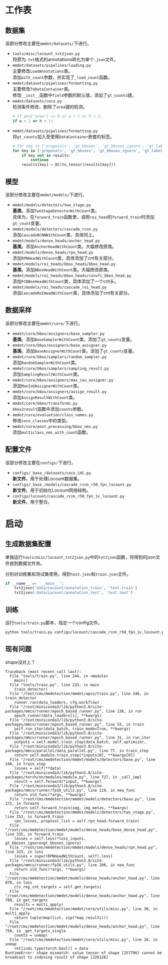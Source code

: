 # 工作表
## 数据集
该部分修改主要在`mmdet/datasets/`下进行。
* `tools/misc/locount_txt2json.py`\
  将原为`.txt`格式的annotations转化为单个`.json`文件。
* `mmdet/datasets/pipelines/loading.py`\
  主要修改`LoadAnnotations`类。\
  添加`with_count`参数，并实现了`_load_count`函数。
* `mmdet/datasets/pipelines/formatting.py`\
  主要修改`ToDataContainer`类。\
  修改`__init__`函数中`field`参数的默认值，添加了`gt_counts`键。
* `mmdet/datasets/coco.py`\
  检测条件修改，删除了`area`键的检测。
  ```Python
  # if ann['area'] <= 0 or w < 1 or h < 1:
  if w < 1 or h < 1:
  ```
* `mmdet/datasets/pipelines/formatting.py`\
  将`gt_counts`加入至使用`DataContainer`嵌套的标签。
  ```Python
  # for key in ['proposals', 'gt_bboxes', 'gt_bboxes_ignore', 'gt_labels']:
  for key in ['proposals', 'gt_bboxes', 'gt_bboxes_ignore', 'gt_labels', 'gt_counts']:
      if key not in results:
          continue
      results[key] = DC(to_tensor(results[key]))
  ```

## 模型
该部分修改主要在`mmdet/models/`下进行。
* `mmdet/models/detectors/two_stage.py`\
  **基类**。添加`TwoStageDetectorWithCount`类。\
  具体为，在`forward_train`函数里，调用`roi_head`的`forward_train`时添加`gt_count`变量。
* `mmdet/models/detectors/cascade_rcnn.py`\
  添加`CascadeRCNNWithCount`类，具体同上。
* `mmdet/models/dense_heads/anchor_head.py`\
  **基类**。添加`AnchorHeadWithCount`类。大幅修改原类。
* `mmdet/models/dense_heads/rpn_head.py`\
  添加`RPNHeadWithCount`类，具体添加了cnt有关部分。
* `mmdet/models/roi_heads/bbox_heads/bbox_head.py`\
  **基类**。添加`BBoxHeadWithCount`类。大幅修改原类。
* `mmdet/models/roi_heads/bbox_heads/convfc_bbox_head.py`\
  添加`FCBBoxHeadWithCount`类，具体添加了一个cnt头。
* `mmdet/models/roi_heads/cascade_roi_head.py`\
  添加`CascadeRoIHeadWithCount`类，具体添加了cnt有关部分。

## 数据采样
该部分修改主要在`mmdet/core/`下进行。
* `mmdet/core/bbox/assigners/base_sampler.py`\
  **基类**。添加`BaseSamplerWithCount`类，添加了`gt_counts`变量。
* `mmdet/core/bbox/assigners/base_assigner.py`\
  **基类**。添加`BaseAssignerWithCount`类，添加了`gt_counts`变量。
* `mmdet/core/bbox/samplers/random_sampler.py`\
  添加`RandomSamplerWithCount`类。
* `mmdet/core/bbox/samplers/sampling_result.py`\
  添加`SamplingResultWithCount`类。
* `mmdet/core/bbox/assigners/max_iou_assigner.py`\
  添加`MaxIoUAssignerWithCount`类。
* `mmdet/core/bbox/assigners/assign_result.py`\
  添加`AssignResultWithCount`类。
* `mmdet/core/bbox/transforms.py`\
  `bbox2result`函数中添加`counts`参数。
* `mmdet/core/evaluation/class_names.py`\
  修改`coco_classes`中的类型。
* `mmdet/core/post_processing/bbox_nms.py`\
  添加`multiclass_nms_with_count`函数。

## 配置文件
该部分修改主要在`configs/`下进行。
* `configs/_base_/datasets/coco_LHC.py`\
  **新文件**。用于处理Locount数据集。
* `configs/_base_/models/cascade_rcnn_r50_fpn_locount.py`\
  **新文件**。用于初始化Locount网络结构。
* `configs/locount/cascade_rcnn_r50_fpn_1x_locount.py`\
  **新文件**。用于整合。

# 启动
## 生成数据集配置
单独运行`tools/misc/locount_txt2json.py`中的`txt2json`函数，将得到的json文件放到数据文件夹。

分别对训练集和测试集使用，得到`test.json`和`train.json`文件。

```Python
if __name__ == '__main__':
    txt2json('data/Locount/annotation_train', 'test.train')
    txt2json('data/Locount/annotation_test', 'test.test')
```

## 训练
运行`tools/train.py`脚本，指定一个config文件。
```sh
python tools/train.py configs/locount/cascade_rcnn_r50_fpn_1x_locount.py
```

## 现有问题
shape没对上？
```
Traceback (most recent call last):
  File "tools/train.py", line 244, in <module>
    main()
  File "tools/train.py", line 233, in main
    train_detector(
  File "/root/cms/mmdetection/mmdet/apis/train.py", line 246, in train_detector
    runner.run(data_loaders, cfg.workflow)
  File "/root/miniconda3/lib/python3.8/site-packages/mmcv/runner/epoch_based_runner.py", line 136, in run
    epoch_runner(data_loaders[i], **kwargs)
  File "/root/miniconda3/lib/python3.8/site-packages/mmcv/runner/epoch_based_runner.py", line 53, in train
    self.run_iter(data_batch, train_mode=True, **kwargs)
  File "/root/miniconda3/lib/python3.8/site-packages/mmcv/runner/epoch_based_runner.py", line 31, in run_iter
    outputs = self.model.train_step(data_batch, self.optimizer,
  File "/root/miniconda3/lib/python3.8/site-packages/mmcv/parallel/data_parallel.py", line 77, in train_step
    return self.module.train_step(*inputs[0], **kwargs[0])
  File "/root/cms/mmdetection/mmdet/models/detectors/base.py", line 248, in train_step
    losses = self(**data)
  File "/root/miniconda3/lib/python3.8/site-packages/torch/nn/modules/module.py", line 727, in _call_impl
    result = self.forward(*input, **kwargs)
  File "/root/miniconda3/lib/python3.8/site-packages/mmcv/runner/fp16_utils.py", line 119, in new_func
    return old_func(*args, **kwargs)
  File "/root/cms/mmdetection/mmdet/models/detectors/base.py", line 172, in forward
    return self.forward_train(img, img_metas, **kwargs)
  File "/root/cms/mmdetection/mmdet/models/detectors/two_stage.py", line 253, in forward_train
    rpn_losses, proposal_list = self.rpn_head.forward_train(
  File "/root/cms/mmdetection/mmdet/models/dense_heads/base_dense_head.py", line 335, in forward_train
    losses = self.loss(*loss_inputs, gt_bboxes_ignore=gt_bboxes_ignore)
  File "/root/cms/mmdetection/mmdet/models/dense_heads/rpn_head.py", line 323, in loss
    losses = super(RPNHeadWithCount, self).loss(
  File "/root/miniconda3/lib/python3.8/site-packages/mmcv/runner/fp16_utils.py", line 208, in new_func
    return old_func(*args, **kwargs)
  File "/root/cms/mmdetection/mmdet/models/dense_heads/anchor_head.py", line 878, in loss
    cls_reg_cnt_targets = self.get_targets(
  File "/root/cms/mmdetection/mmdet/models/dense_heads/anchor_head.py", line 788, in get_targets
    results = multi_apply(
  File "/root/cms/mmdetection/mmdet/core/utils/misc.py", line 30, in multi_apply
    return tuple(map(list, zip(*map_results)))
  File "/root/cms/mmdetection/mmdet/models/dense_heads/anchor_head.py", line 750, in _get_targets_single
    counts = unmap(
  File "/root/cms/mmdetection/mmdet/core/utils/misc.py", line 38, in unmap
    ret[inds.type(torch.bool)] = data
RuntimeError: shape mismatch: value tensor of shape [257796] cannot be broadcast to indexing result of shape [226128]
```